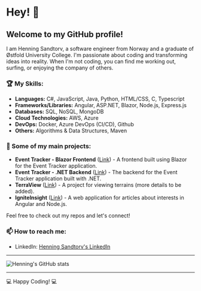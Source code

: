 # Hey! 👋

## Welcome to my GitHub profile!

I am Henning Sandtorv, a software engineer from Norway and a graduate of Østfold University College. I'm passionate about coding and transforming ideas into reality. When I'm not coding, you can find me working out, surfing, or enjoying the company of others.

### 🏆 My Skills:
- **Languages:** C#, JavaScript, Java, Python, HTML/CSS, C, Typescript
- **Frameworks/Libraries:** Angular, ASP.NET, Blazor, Node.js, Express.js
- **Databases:** SQL, NoSQL, MongoDB
- **Cloud Technologies:** AWS, Azure
- **DevOps:** Docker, Azure DevOps (CI/CD), Github
- **Others:** Algorithms & Data Structures, Maven

### 🚀 Some of my main projects:
- **Event Tracker - Blazor Frontend** ([Link](https://github.com/Sandtory/EventTrackerBlazorFrontend)) - A frontend built using Blazor for the Event Tracker application.
- **Event Tracker - .NET Backend** ([Link](https://github.com/Sandtory/EventTrackerDotNET)) - The backend for the Event Tracker application built with .NET.
- **TerraView** ([Link](https://github.com/Sandtory/TerraView)) - A project for viewing terrains (more details to be added).
- **IgniteInsight** ([Link](https://github.com/Sandtory/IgniteInsight)) - A web application for articles about interests in Angular and Node.js.

Feel free to check out my repos and let's connect!

### 📫 How to reach me:
- LinkedIn: [Henning Sandtorv's LinkedIn](https://www.linkedin.com/in/henningsandtorv/)

---

![Henning's GitHub stats](https://github-readme-stats.vercel.app/api?username=Sandtory&show_icons=true&theme=radical)

---

💻 Happy Coding! 💻
